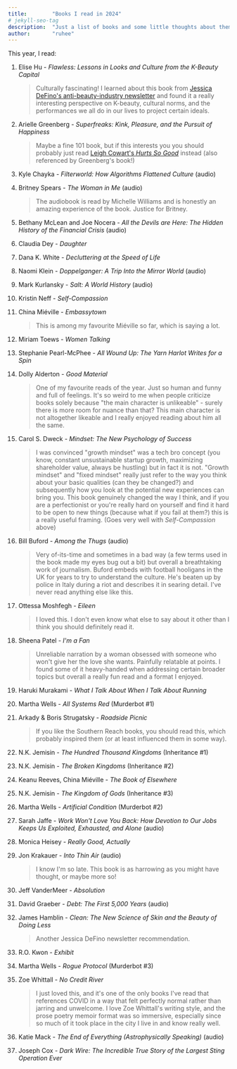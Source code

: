 ```yaml
---
title:        "Books I read in 2024"
# jekyll-seo-tag
description:  "Just a list of books and some little thoughts about them."
author:       "ruhee"
---
```


This year, I read:

1. Elise Hu - _Flawless: Lessons in Looks and Culture from the K-Beauty Capital_

   > Culturally fascinating! I learned about this book from [Jessica DeFino's anti-beauty-industry newsletter](https://jessicadefino.substack.com/) and found it a really interesting perspective on K-beauty, cultural norms, and the performances we all do in our lives to project certain ideals.

1. Arielle Greenberg - _Superfreaks: Kink, Pleasure, and the Pursuit of Happiness_
   
   > Maybe a fine 101 book, but if this interests you you should probably just read [Leigh Cowart's _Hurts So Good_](https://www.hachettebookgroup.com/titles/leigh-cowart/hurts-so-good/9781541798021/?lens=publicaffairs) instead (also referenced by Greenberg's book!)

1. Kyle Chayka - _Filterworld: How Algorithms Flattened Culture_ (audio)
1. Britney Spears - _The Woman in Me_ (audio)

    > The audiobook is read by Michelle Williams and is honestly an amazing experience of the book. Justice for Britney. 


1. Bethany McLean and Joe Nocera - _All the Devils are Here: The Hidden History of the Financial Crisis_ (audio)
1. Claudia Dey - _Daughter_
1. Dana K. White - _Decluttering at the Speed of Life_
1. Naomi Klein - _Doppelganger: A Trip Into the Mirror World_ (audio)
1. Mark Kurlansky - _Salt: A World History_ (audio)
1. Kristin Neff - _Self-Compassion_
1. China Miéville - _Embassytown_

    > This is among my favourite Miéville so far, which is saying a lot.

1. Miriam Toews - _Women Talking_
1. Stephanie Pearl-McPhee - _All Wound Up: The Yarn Harlot Writes for a Spin_
1. Dolly Alderton - _Good Material_

    > One of my favourite reads of the year. Just so human and funny and full of feelings. It's so weird to me when people criticize books solely because "the main character is unlikeable" - surely there is more room for nuance than that? This main character is not altogether likeable and I really enjoyed reading about him all the same.

    
1. Carol S. Dweck - _Mindset: The New Psychology of Success_

    > I was convinced "growth mindset" was a tech bro concept (you know, constant unsustainable startup growth, maximizing shareholder value, always be hustling) but in fact it is not. "Growth mindset" and "fixed mindset" really just refer to the way you think about your basic qualities (can they be changed?) and subsequently how you look at the potential new experiences can bring you. This book genuinely changed the way I think, and if you are a perfectionist or you're really hard on yourself and find it hard to be open to new things (because what if you fail at them?) this is a really useful framing. (Goes very well with _Self-Compassion_ above)

1. Bill Buford - _Among the Thugs_ (audio)

    > Very of-its-time and sometimes in a bad way (a few terms used in the book made my eyes bug out a bit) but overall a breathtaking work of journalism. Buford embeds with football hooligans in the UK for years to try to understand the culture. He's beaten up by police in Italy during a riot and describes it in searing detail. I've never read anything else like this. 

1. Ottessa Moshfegh - _Eileen_
    > I loved this. I don't even know what else to say about it other than I think you should definitely read it. 

1. Sheena Patel - _I'm a Fan_ 

    > Unreliable narration by a woman obsessed with someone who won't give her the love she wants. Painfully relatable at points. I found some of it heavy-handed when addressing certain broader topics but overall a really fun read and a format I enjoyed.
     
1. Haruki Murakami - _What I Talk About When I Talk About Running_
1. Martha Wells - _All Systems Red_ (Murderbot #1)
1. Arkady & Boris Strugatsky - _Roadside Picnic_

    > If you like the Southern Reach books, you should read this, which probably inspired them (or at least influenced them in some way).

1. N.K. Jemisin - _The Hundred Thousand Kingdoms_ (Inheritance #1)
1. N.K. Jemisin - _The Broken Kingdoms_ (Inheritance #2)
1. Keanu Reeves, China Miéville - _The Book of Elsewhere_
1. N.K. Jemisin - _The Kingdom of Gods_ (Inheritance #3)
1. Martha Wells - _Artificial Condition_ (Murderbot #2)
1. Sarah Jaffe - _Work Won't Love You Back: How Devotion to Our Jobs Keeps Us Exploited, Exhausted, and Alone_ (audio)
1. Monica Heisey - _Really Good, Actually_ 
1. Jon Krakauer - _Into Thin Air_ (audio)

    > I know I'm so late. This book is as harrowing as you might have thought, or maybe more so! 

1. Jeff VanderMeer - _Absolution_
1. David Graeber - _Debt: The First 5,000 Years_ (audio)
1. James Hamblin - _Clean: The New Science of Skin and the Beauty of Doing Less_

    > Another Jessica DeFino newsletter recommendation.

1. R.O. Kwon - _Exhibit_
1. Martha Wells - _Rogue Protocol_ (Murderbot #3)
1. Zoe Whittall - _No Credit River_

    > I just loved this, and it's one of the only books I've read that references COVID in a way that felt perfectly normal rather than jarring and unwelcome. I love Zoe Whittall's writing style, and the prose poetry memoir format was so immersive, especially since so much of it took place in the city I live in and know really well.

1. Katie Mack - _The End of Everything (Astrophysically Speaking)_ (audio)
1. Joseph Cox - _Dark Wire: The Incredible True Story of the Largest Sting Operation Ever_
